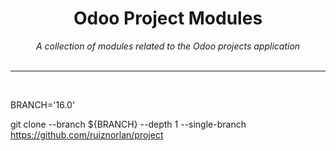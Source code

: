 <div align="center">
    <h1>Odoo Project Modules</h1>
    <i>A collection of modules related to the Odoo projects application</i>
</div>

<br />

---

<br />


BRANCH='16.0'

git clone --branch ${BRANCH} --depth 1 --single-branch https://github.com/ruiznorlan/project